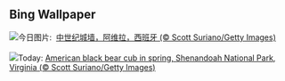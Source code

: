## Bing Wallpaper
![](https://www.bing.com/th?id=OHR.AvilaSpain_ZH-CN1792280503_UHD.jpg&w=1000)今日图片: &nbsp;[中世纪城墙，阿维拉，西班牙 (© Scott Suriano/Getty Images)](https://www.bing.com/th?id=OHR.AvilaSpain_ZH-CN1792280503_UHD.jpg)
<br><br/>
![](https://www.bing.com/th?id=OHR.SpringCub_EN-US3818124104_UHD.jpg&w=1000)Today: [American black bear cub in spring, Shenandoah National Park, Virginia (© Scott Suriano/Getty Images)](https://www.bing.com/th?id=OHR.SpringCub_EN-US3818124104_UHD.jpg)
<br><br/>

